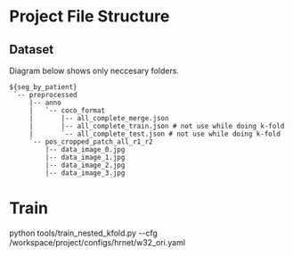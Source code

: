 # Project File Structure
## Dataset
Diagram below shows only neccesary folders.

```
${seg_by_patient}
 `-- preprocessed
     |-- anno
     |   `-- coco_format
     |       |-- all_complete_merge.json
     |       |-- all_complete_train.json # not use while doing k-fold
     |       `-- all_complete_test.json # not use while doing k-fold
     `-- pos_cropped_patch_all_r1_r2
         |-- data_image_0.jpg
         |-- data_image_1.jpg
         |-- data_image_2.jpg
         |-- data_image_3.jpg
```

# Train

python tools/train_nested_kfold.py --cfg /workspace/project/configs/hrnet/w32_ori.yaml

